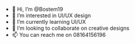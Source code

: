 - 👋 Hi, I’m @Bostem19
- 👀 I’m interested in UI/UX design 
- 🌱 I’m currently learning UI/UX 
- 💞️ I’m looking to collaborate on creative designs
- 📫 You can reach me on 08164156196 

<!---
Bostem19/Bostem19 is a ✨ special ✨ repository because its `README.md` (this file) appears on your GitHub profile.
You can click the Preview link to take a look at your changes.
--->
